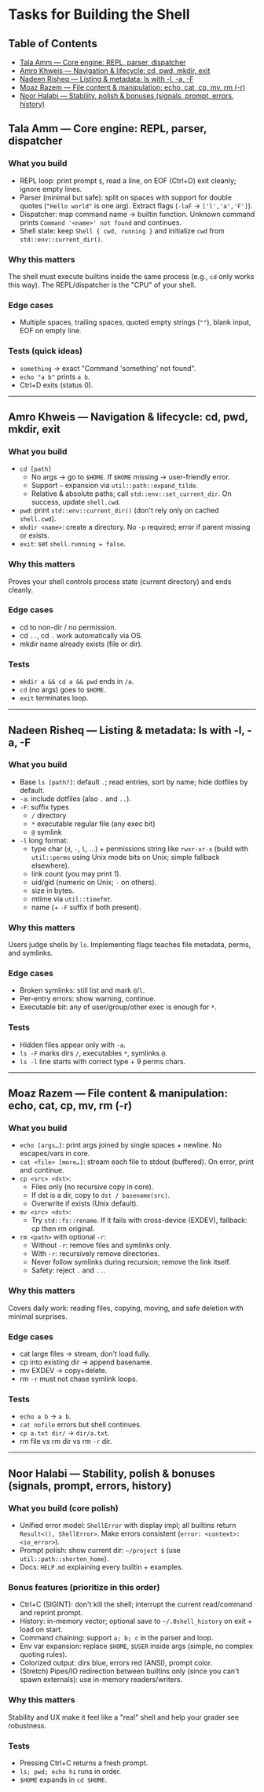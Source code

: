 # Tasks for Building the Shell

## Table of Contents

- [Tala Amm — Core engine: REPL, parser, dispatcher](#tala-amm--core-engine-repl-parser-dispatcher)
- [Amro Khweis — Navigation & lifecycle: cd, pwd, mkdir, exit](#amro-khweis--navigation--lifecycle-cd-pwd-mkdir-exit)
- [Nadeen Risheq — Listing & metadata: ls with -l, -a, -F](#nadeen-risheq--listing--metadata-ls-with--l--a--f)
- [Moaz Razem — File content & manipulation: echo, cat, cp, mv, rm (-r)](#moaz-razem--file-content--manipulation-echo-cat-cp-mv-rm--r)
- [Noor Halabi — Stability, polish & bonuses (signals, prompt, errors, history)](#noor-halabi--stability-polish--bonuses-signals-prompt-errors-history)

## Tala Amm — Core engine: REPL, parser, dispatcher

### What you build

- REPL loop: print prompt `$`, read a line, on EOF (Ctrl+D) exit cleanly; ignore empty lines.
- Parser (minimal but safe): split on spaces with support for double quotes (`"Hello world"` is one arg). Extract flags (`-laF` → `['l','a','F']`).
- Dispatcher: map command name → builtin function. Unknown command prints `Command '<name>' not found` and continues.
- Shell state: keep `Shell { cwd, running }` and initialize `cwd` from `std::env::current_dir()`.

### Why this matters

The shell must execute builtins inside the same process (e.g., `cd` only works this way). The REPL/dispatcher is the "CPU" of your shell.

### Edge cases

- Multiple spaces, trailing spaces, quoted empty strings (`""`), blank input, EOF on empty line.

### Tests (quick ideas)

- `something` → exact "Command 'something' not found".
- `echo "a b"` prints `a b`.
- Ctrl+D exits (status 0).

---

## Amro Khweis — Navigation & lifecycle: cd, pwd, mkdir, exit

### What you build

- `cd [path]`
  - No args → go to `$HOME`. If `$HOME` missing → user-friendly error.
  - Support `~` expansion via `util::path::expand_tilde`.
  - Relative & absolute paths; call `std::env::set_current_dir`. On success, update `shell.cwd`.
- `pwd`: print `std::env::current_dir()` (don't rely only on cached `shell.cwd`).
- `mkdir <name>`: create a directory. No `-p` required; error if parent missing or exists.
- `exit`: set `shell.running = false`.

### Why this matters

Proves your shell controls process state (current directory) and ends cleanly.

### Edge cases

- cd to non-dir / no permission.
- cd `..`, cd `.` work automatically via OS.
- mkdir name already exists (file or dir).

### Tests

- `mkdir a && cd a && pwd` ends in `/a`.
- `cd` (no args) goes to `$HOME`.
- `exit` terminates loop.

---

## Nadeen Risheq — Listing & metadata: ls with -l, -a, -F

### What you build

- Base `ls [path?]`: default `.`; read entries, sort by name; hide dotfiles by default.
- `-a`: include dotfiles (also `.` and `..`).
- `-F`: suffix types
  - `/` directory
  - `*` executable regular file (any exec bit)
  - `@` symlink
- `-l` long format:
  - type char (`d`, `-`, `l`, …) + permissions string like `rwxr-xr-x` (build with `util::perms` using Unix mode bits on Unix; simple fallback elsewhere).
  - link count (you may print 1).
  - uid/gid (numeric on Unix; `-` on others).
  - size in bytes.
  - mtime via `util::timefmt`.
  - name (+ `-F` suffix if both present).

### Why this matters

Users judge shells by `ls`. Implementing flags teaches file metadata, perms, and symlinks.

### Edge cases

- Broken symlinks: still list and mark `@`/`l`.
- Per-entry errors: show warning, continue.
- Executable bit: any of user/group/other exec is enough for `*`.

### Tests

- Hidden files appear only with `-a`.
- `ls -F` marks dirs `/`, executables `*`, symlinks `@`.
- `ls -l` line starts with correct type + 9 perms chars.

---

## Moaz Razem — File content & manipulation: echo, cat, cp, mv, rm (-r)

### What you build

- `echo [args…]`: print args joined by single spaces + newline. No escapes/vars in core.
- `cat <file> [more…]`: stream each file to stdout (buffered). On error, print and continue.
- `cp <src> <dst>`:
  - Files only (no recursive copy in core).
  - If dst is a dir, copy to `dst / basename(src)`.
  - Overwrite if exists (Unix default).
- `mv <src> <dst>`:
  - Try `std::fs::rename`. If it fails with cross-device (EXDEV), fallback: cp then rm original.
- `rm <path>` with optional `-r`:
  - Without `-r`: remove files and symlinks only.
  - With `-r`: recursively remove directories.
  - Never follow symlinks during recursion; remove the link itself.
  - Safety: reject `.` and `..`.

### Why this matters

Covers daily work: reading files, copying, moving, and safe deletion with minimal surprises.

### Edge cases

- cat large files → stream, don't load fully.
- cp into existing dir → append basename.
- mv EXDEV → copy+delete.
- rm `-r` must not chase symlink loops.

### Tests

- `echo a b` → `a b`.
- `cat nofile` errors but shell continues.
- `cp a.txt dir/` → `dir/a.txt`.
- rm file vs rm dir vs rm `-r` dir.

---

## Noor Halabi — Stability, polish & bonuses (signals, prompt, errors, history)

### What you build (core polish)

- Unified error model: `ShellError` with display impl; all builtins return `Result<(), ShellError>`. Make errors consistent (`error: <context>: <io_error>`).
- Prompt polish: show current dir: `~/project $` (use `util::path::shorten_home`).
- Docs: `HELP.md` explaining every builtin + examples.

### Bonus features (prioritize in this order)

- Ctrl+C (SIGINT): don't kill the shell; interrupt the current read/command and reprint prompt.
- History: in-memory vector; optional save to `~/.0shell_history` on exit + load on start.
- Command chaining: support `a; b; c` in the parser and loop.
- Env var expansion: replace `$HOME`, `$USER` inside args (simple, no complex quoting rules).
- Colorized output: dirs blue, errors red (ANSI), prompt color.
- (Stretch) Pipes/IO redirection between builtins only (since you can't spawn externals): use in-memory readers/writers.

### Why this matters

Stability and UX make it feel like a "real" shell and help your grader see robustness.

### Tests

- Pressing Ctrl+C returns a fresh prompt.
- `ls; pwd; echo hi` runs in order.
- `$HOME` expands in `cd $HOME`.
